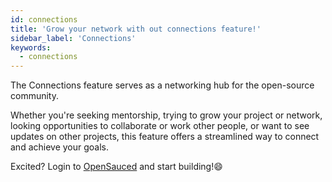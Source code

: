 ```yaml
---
id: connections 
title: 'Grow your network with out connections feature!'
sidebar_label: 'Connections'
keywords:
  - connections 
---
```

The Connections feature serves as a networking hub for the open-source community.

<!-- add screenshot or GIF here -->

Whether you're seeking mentorship, trying to grow your project or network, looking opportunities to collaborate or work other people, or want to see updates on other projects, this feature offers a streamlined way to connect and achieve your goals.

Excited? Login to [OpenSauced](https://opensauced.pizza/) and start building!😄
